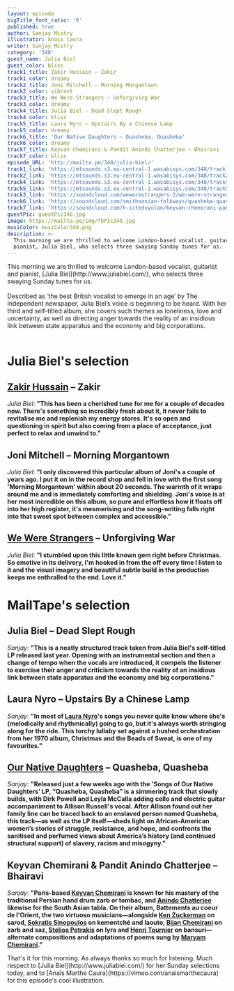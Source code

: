 ```yaml
---
layout: episode
bigTitle_font_ratio: '6'
published: true
author: Sanjay Mistry
illustrator: Anais Caura
writer: Sanjay Mistry
category: '348'
guest_name: Julia Biel
guest_color: bliss
track1_title: Zakir Hussain – Zakir
track1_color: dreamy
track2_title: Joni Mitchell – Morning Morgantown
track2_color: vibrant
track3_title: We Were Strangers – Unforgiving War
track3_color: dreamy
track4_title: Julia Biel – Dead Slept Rough
track4_color: bliss
track5_title: Laura Nyro – Upstairs By a Chinese Lamp
track5_color: dreamy
track6_title: 'Our Native Daughters – Quasheba, Quasheba'
track6_color: dreamy
track7_title: Keyvan Chemirani & Pandit Anindo Chatterjee – Bhairavi
track7_color: bliss
episode_URL: 'http://mailta.pe/348/julia-biel/'
track1_link: 'https://mtsounds.s3.eu-central-1.wasabisys.com/348/track1.mp3'
track2_link: 'https://mtsounds.s3.eu-central-1.wasabisys.com/348/track2.mp3'
track4_link: 'https://mtsounds.s3.eu-central-1.wasabisys.com/348/track4.mp3'
track5_link: 'https://mtsounds.s3.eu-central-1.wasabisys.com/348/track5.mp3'
track3_link: 'https://soundcloud.com/wewerestrangers-2/we-were-strangers-unforgiving-war-1'
track6_link: 'https://soundcloud.com/smithsonian-folkways/quasheba-quasheba'
track7_link: 'https://soundcloud.com/h-icteduyulan/keyvan-chemirani-pandit-anindo'
guestPic: guestPic348.jpg
image: https://mailta.pe/img/fbPic348.jpg
musiColor: musiColor348.png
description: >-
  This morning we are thrilled to welcome London-based vocalist, guitarist and
  pianist, Julia Biel, who selects three swaying Sunday tunes for us.
---
```

<p id="introduction">This morning we are thrilled to welcome London-based vocalist, guitarist and pianist, [Julia Biel](http://www.juliabiel.com/), who selects three swaying Sunday tunes for us.
<br><br>
Described as ‘the best British vocalist to emerge in an age’ by The Independent newspaper, Julia Biel’s voice is beginning to be heard. With her third and self-titled album, she covers such themes as loneliness, love and uncertainty, as well as directing anger towards the reality of an insidious link between state apparatus and the economy and big corporations.<br><br></p>


# Julia Biel's selection

## [Zakir Hussain](http://www.zakirhussain.com/) – Zakir
_Julia Biel_: **"**This has been a cherished tune for me for a couple of decades now. There's something so incredibly fresh about it, it never fails to revitalise me and replenish my energy stores. It's so open and questioning in spirit but also coming from a place of acceptance, just 
perfect to relax and unwind to.**"**

## Joni Mitchell – Morning Morgantown
_Julia Biel_: **"**I only discovered this particular album of Joni's a couple of years ago. I put it on in the record shop and fell in love with the first song 'Morning Morgantown' within about 20 seconds. The warmth of it wraps around me and is immediately comforting and shielding. Joni's voice is at her most incredible on this album, so pure and effortless how it floats off into her high register, it's mesmerising and the song-writing falls right into that sweet spot between complex and accessible.**"**

## [We Were Strangers](http://www.wewerestrangers.co.uk/) – Unforgiving War
_Julia Biel_: **"**I stumbled upon this little known gem right before Christmas. So emotive in its delivery, I'm hooked in from the off every time I listen to it and the visual imagery and beautiful subtle build in the production keeps me enthralled to the end. Love it.**"**


# MailTape's selection

## Julia Biel – Dead Slept Rough
_Sanjay_: **"**This is a neatly structured track taken from Julia Biel's self-titled LP released last year. Opening with an instrumental section and then a change of tempo when the vocals are introduced, it compels the listener to exercise their anger and criticism towards the reality of an insidious link between state apparatus and the economy and big corporations.**"**

## Laura Nyro – Upstairs By a Chinese Lamp
_Sanjay_: **"**In most of [Laura Nyro](http://www.lauranyro.com/)'s songs you never quite know where she's (melodically and rhythmically) going to go, but it's always worth stringing along for the ride. This torchy lullaby set against a hushed orchestration from her 1970 album, Christmas and the Beads of Sweat, is one of my favourites.**"**

## [Our Native Daughters](https://folkways.si.edu/songs-of-our-native-daughters) – Quasheba, Quasheba
_Sanjay_: **"**Released just a few weeks ago with the 'Songs of Our Native Daughters' LP, “Quasheba, Quasheba” is a simmering track that slowly builds, with Dirk Powell and Leyla McCalla adding cello and electric guitar accompaniment to Allison Russell's vocal. After Allison found out her family line can be traced back to an enslaved person named Quasheba, this track—as well as the LP itself—sheds light on African-American women’s stories of struggle, resistance, and hope, and confronts the sanitised and perfumed views about America’s history (and continued structural support) of slavery, racism and misogyny.**"**

## Keyvan Chemirani & Pandit Anindo Chatterjee – Bhairavi
_Sanjay_: **"**Paris-based [Keyvan Chemirani](https://en.wikipedia.org/wiki/Chemirani_Ensemble) is known for his mastery of the traditional Persian hand drum zarb or tombac, and [Anindo Chatterjee](https://en.wikipedia.org/wiki/Anindo_Chatterjee) likewise for the South Asian tabla. On their album, Battements au coeur de l'Orient, the two virtuoso musicians—alongside [Ken Zuckerman](http://www.kenzuckerman.com/) on sarod, [Sokratis Sinopoulos](https://www.sokratissinopoulos.com/) on kementché and laouto, [Bijan Chemirani](http://bijanchemirani.com/) on zarb and saz, [Stelios Petrakis](http://www.steliospetrakis.com/) on lyra and [Henri Tournier](http://www.henritournier.fr/home.html) on bansuri—alternate compositions and adaptations of poems sung by [Maryam Chemirani](https://www.youtube.com/watch?v=7HOqg3MQYiM).**"**


<p id="outroduction">That's it for this morning. As always thanks so much for listening. Much respect to [Julia Biel](http://www.juliabiel.com/) for her Sunday selections today, and to [Anaïs Marthe Caura](https://vimeo.com/anaismarthecaura) for this episode's cool illustration.</p>
